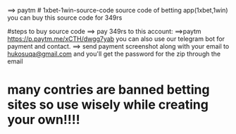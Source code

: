   ==> paytm  # 1xbet-1win-source-code
source code of betting app(1xbet,1win)
you can buy this source code for 349rs

#steps to buy source code 
==> pay 349rs to this account:
==>paytm https://p.paytm.me/xCTH/dwgg7yab
you can also use our telegram bot for payment and contact. 
==> send payment screenshot along with your email to hukosuqa@gmail.com and you'll get the password for the zip through the email

# many contries are banned betting sites so use wisely while creating your own!!!!
